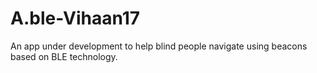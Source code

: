 # A.ble-Vihaan17
An app under development to help blind people navigate using beacons based on BLE technology. 
